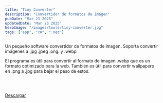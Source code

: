 ```yaml
---
title: "Tiny Converter"
description: "Convertidor de formatos de imágen"
pubDate: "Mar 23 2025"
updatedDate: "Mar 23 2025"
heroImage: "/images/tools/tiny-converter.jpg"
tags: ["app", "c#", ".net"]
---
```


Un pequeño software convertidor de formatos de imagen. Soporta convertir imágenes a .jpg .jpeg .png. y .webp

El programa es útil para convertir al formato de imagen .webp que es un formato optimizado para la web. También es útil para convertir wallpapers en .png a .jpg para bajar el peso de estos.

<br><br>

<div class="text-center p-10">
<a 
href="https://sourceonfire.itch.io/tinyconverter" target=_bank 
class="text-center font-bold p-5 rounded-md bg-blue-600 hover:bg-blue-500"> 
    Descargar 
</a>
</div>
